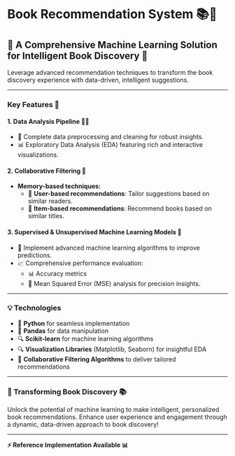 # Book Recommendation System 📚🔮

## 🌟 A Comprehensive Machine Learning Solution for Intelligent Book Discovery 🌟

Leverage advanced recommendation techniques to transform the book discovery experience with data-driven, intelligent suggestions.

---

### Key Features 🚀

#### 1. **Data Analysis Pipeline 🧺🔧**
   - 🚿 Complete data preprocessing and cleaning for robust insights.
   - 📊 Exploratory Data Analysis (EDA) featuring rich and interactive visualizations.

#### 2. **Collaborative Filtering 🔄**
   - **Memory-based techniques:**
     - 👥 **User-based recommendations**: Tailor suggestions based on similar readers.
     - 📖 **Item-based recommendations**: Recommend books based on similar titles.

#### 3. **Supervised & Unsupervised Machine Learning Models 🤖**
   - 🎯 Implement advanced machine learning algorithms to improve predictions.
   - 📈 Comprehensive performance evaluation:
     - 📊 Accuracy metrics
     - 🎯 Mean Squared Error (MSE) analysis for precision insights.

---

### 💡 Technologies 

- 🐍 **Python** for seamless implementation
- 📃 **Pandas** for data manipulation 
- 🔍 **Scikit-learn** for machine learning algorithms
- 🔍 **Visualization Libraries** (Matplotlib, Seaborn) for insightful EDA
- 🔄 **Collaborative Filtering Algorithms** to deliver tailored recommendations

---

### 📖 Transforming Book Discovery 📚
Unlock the potential of machine learning to make intelligent, personalized book recommendations. Enhance user experience and engagement through a dynamic, data-driven approach to book discovery!

---

**⚡ Reference Implementation Available 📊**

